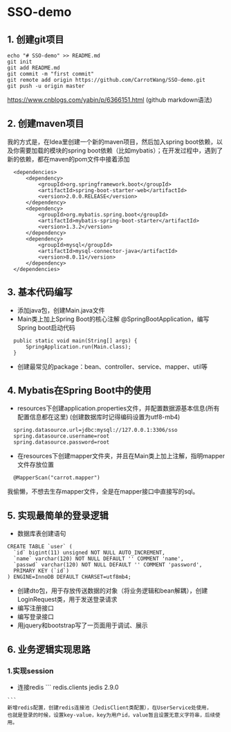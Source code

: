 # SSO-demo

## 1. 创建git项目

  ```
  echo "# SSO-demo" >> README.md
  git init
  git add README.md
  git commit -m "first commit"
  git remote add origin https://github.com/CarrotWang/SSO-demo.git
  git push -u origin master
  ```
  https://www.cnblogs.com/yabin/p/6366151.html (github markdown语法)

## 2. 创建maven项目
  
  我的方式是，在Idea里创建一个新的maven项目，然后加入spring boot依赖，以及你需要加载的模块的spring boot依赖（比如mybatis）；在开发过程中，遇到了新的依赖，都在maven的pom文件中接着添加
  ```
    <dependencies>
        <dependency>
            <groupId>org.springframework.boot</groupId>
            <artifactId>spring-boot-starter-web</artifactId>
            <version>2.0.0.RELEASE</version>
        </dependency>
        <dependency>
            <groupId>org.mybatis.spring.boot</groupId>
            <artifactId>mybatis-spring-boot-starter</artifactId>
            <version>1.3.2</version>
        </dependency>
        <dependency>
            <groupId>mysql</groupId>
            <artifactId>mysql-connector-java</artifactId>
            <version>8.0.11</version>
        </dependency>
    </dependencies>
  ```
  
  ## 3. 基本代码编写
  + 添加java包，创建Main.java文件
  + Main类上加上Spring Boot的核心注解 @SpringBootApplication，编写Spring boot启动代码
  ```
    public static void main(String[] args) {
        SpringApplication.run(Main.class);
    }
  ```
  + 创建最常见的package：bean、controller、service、mapper、util等
  
  ## 4. Mybatis在Spring Boot中的使用
  + resources下创建application.properties文件，并配置数据源基本信息(所有配置信息都在这里)
  (创建数据库时记得编码设置为utf8-mb4)
```
  spring.datasource.url=jdbc:mysql://127.0.0.1:3306/sso
  spring.datasource.username=root
  spring.datasource.password=root
```
  + 在resources下创建mapper文件夹，并且在Main类上加上注解，指明mapper文件存放位置
```
  @MapperScan("carrot.mapper")
```
  我偷懒，不想去生存mapper文件，全是在mapper接口中直接写的sql。
  
  ## 5. 实现最简单的登录逻辑
  + 数据库表创建语句
  ```
  CREATE TABLE `user` (
    `id` bigint(11) unsigned NOT NULL AUTO_INCREMENT,
    `name` varchar(120) NOT NULL DEFAULT '' COMMENT 'name',
    `passwd` varchar(120) NOT NULL DEFAULT '' COMMENT 'password',
    PRIMARY KEY (`id`)
  ) ENGINE=InnoDB DEFAULT CHARSET=utf8mb4;
  ```
  + 创建dto包，用于存放传送数据的对象（将业务逻辑和bean解耦），创建LoginRequest类，用于发送登录请求
  + 编写注册接口
  + 编写登录接口
  + 用jquery和bootstrap写了一页面用于调试、展示
  
  ## 6. 业务逻辑实现思路
  ### 1.实现session
   + 连接redis
    ```
        <!-- 操作redis -->
        <dependency>
            <groupId>redis.clients</groupId>
            <artifactId>jedis</artifactId>
            <version>2.9.0</version>
        </dependency>
    ```
    新增redis配置，创建redis连接池（JedisClient类配置），在UserService处使用，
    也就是登录的时候，设置key-value，key为用户id，value暂且设置无意义字符串，后续使用。



  
